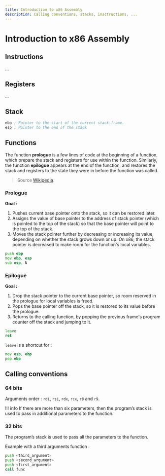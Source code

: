 ```yaml
---
title: Introduction to x86 Assembly
description: Calling conventions, stacks, insctructions, ...
---
```


# Introduction to x86 Assembly
## Instructions

...

## Registers
...

## Stack

```asm
ebp	; Pointer to the start of the current stack-frame.
esp ; Pointer to the end of the stack
```

## Functions

The function **prologue** is a few lines of code at the beginning of a function, which prepare the stack and registers for use within the function. Similarly, the function **epilogue** appears at the end of the function, and restores the stack and registers to the state they were in before the function was called.

> Source [Wikipedia](https://en.wikipedia.org/wiki/Function_prologue_and_epilogue).

### Prologue

**Goal :**

1. Pushes current base pointer onto the stack, so it can be restored later.
2. Assigns the value of base pointer to the address of stack pointer (which is pointed to the top of the stack) so that the base pointer will point to the top of the stack.
3. Moves the stack pointer further by decreasing or increasing its value, depending on whether the stack grows down or up. On x86, the stack pointer is decreased to make room for the function's local variables.

```asm
push ebp
mov	ebp, esp
sub	esp, N
```

### Epilogue

**Goal :**

1. Drop the stack pointer to the current base pointer, so room reserved in the prologue for local variables is freed.
2. Pops the base pointer off the stack, so it is restored to its value before the prologue.
3. Returns to the calling function, by popping the previous frame's program counter off the stack and jumping to it.

```asm
leave
ret
```

`leave` is a shortcut for :
```asm
mov	esp, ebp
pop	ebp
```

## Calling conventions

### 64 bits

Arguments order : `rdi`, `rsi`, `rdx`, `rcx`, `r8` and `r9`.

!!! info
    If there are more than six parameters, then the program’s stack is used to pass in additional parameters to the function.

### 32 bits

The program’s stack is used to pass all the parameters to the function.

Example with a third arguments function :

```asm
push <third_argument>
push <second_argument>
push <first_argument>
call func
```

